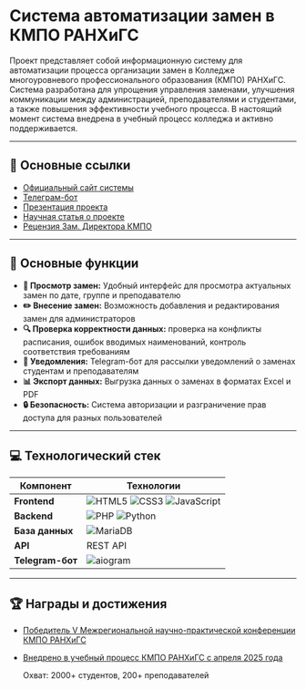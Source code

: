 # Система автоматизации замен в КМПО РАНХиГС

Проект представляет собой информационную систему для автоматизации процесса организации замен в Колледже многоуровневого профессионального образования (КМПО) РАНХиГС. Система разработана для упрощения управления заменами, улучшения коммуникации между администрацией, преподавателями и студентами, а также повышения эффективности учебного процесса. В настоящий момент система внедрена в учебный процесс колледжа и активно поддерживается.
<!-- Это комментарий, он не отобразится в итоговом документе -->

---

## 🔗 Основные ссылки

- [Официальный сайт системы](https://rep.serviceskmpo.ru)
- [Телеграм-бот](https://t.me/kmporeplace_bot)
- [Презентация проекта](https://docs.google.com/presentation/d/1552efsdXop9co7hJB9tNC1tuZSke07afWvf_sY6Ebaw/edit?usp=sharing)
- [Научная статья о проекте](https://docs.google.com/document/d/1QVbHwBq4nppWGIbAkyR--Mjfr5f55h-9VtwLhNuS4iM/edit?usp=sharing)
- [Рецензия Зам. Директора КМПО](https://redream.space/docs/college_review.pdf)

---

## 🚀 Основные функции

- **📅 Просмотр замен:** Удобный интерфейс для просмотра актуальных замен по дате, группе и преподавателю
- **✏️ Внесение замен:** Возможность добавления и редактирования замен для администраторов
- **🔍 Проверка корректности данных:** проверка на конфликты расписания, ошибок вводимых наименований, контроль соответствия требованиям
- **🔔 Уведомления:** Telegram-бот для рассылки уведомлений о заменах студентам и преподавателям
- **📊 Экспорт данных:** Выгрузка данных о заменах в форматах Excel и PDF
- **🔒 Безопасность:** Система авторизации и разграничение прав доступа для разных пользователей

---

## 💻 Технологический стек

| Компонент       | Технологии                          |
|-----------------|-------------------------------------|
| **Frontend**    | ![HTML5](https://img.shields.io/badge/HTML5-E34F26?logo=html5&logoColor=white) ![CSS3](https://img.shields.io/badge/CSS3-1572B6?logo=css3) ![JavaScript](https://img.shields.io/badge/JavaScript-ES6+-F7DF1E?logo=javascript) |
| **Backend**     | ![PHP](https://img.shields.io/badge/PHP-8.3-777BB4?logo=php) ![Python](https://img.shields.io/badge/Python-3.12-3776AB?logo=python) |
| **База данных** | ![MariaDB](https://img.shields.io/badge/MariaDB-10.6-003545?logo=mariadb)                    |
| **API**         | REST API                         |
| **Telegram-бот**| ![aiogram](https://img.shields.io/badge/aiogram-3.18.0-26A5E4?logo=telegram)       |

<!-- 
---

## 📌 Дополнительные материалы

- [Техническая документация](docs/technical.md)
- [Руководство пользователя](docs/user_manual.pdf)
- [Скриншоты системы](screenshots/)
- [Видеодемонстрация](ссылка_на_видео)

-->
---

## 🏆 Награды и достижения

- [Победитель V Межрегиональной научно-практической конференции КМПО РАНХиГС](https://redream.space/docs/kmpo_diplom.pdf)
- [Внедрено в учебный процесс КМПО РАНХиГС с апреля 2025 года](https://rep.serviceskmpo.ru/)

  Охват: 2000+ студентов, 200+ преподавателей
